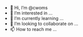 - 👋 Hi, I’m @cwoms
- 👀 I’m interested in ...
- 🌱 I’m currently learning ...
- 💞️ I’m looking to collaborate on ...
- 📫 How to reach me ...

<!---
cwoms/cwoms is a ✨ special ✨ repository because its `README.md` (this file) appears on your GitHub profile.
You can click the Preview link to take a look at your changes.
--->
